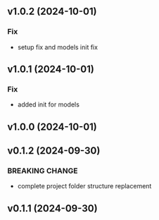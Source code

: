 ## v1.0.2 (2024-10-01)

### Fix

- setup fix and models init fix

## v1.0.1 (2024-10-01)

### Fix

- added init for models

## v1.0.0 (2024-10-01)

## v0.1.2 (2024-09-30)

### BREAKING CHANGE

- complete project folder structure replacement

## v0.1.1 (2024-09-30)
